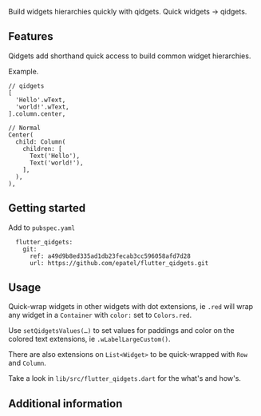
Build widgets hierarchies quickly with qidgets. Quick widgets → qidgets.

## Features

Qidgets add shorthand quick access to build common widget hierarchies.

Example.
```
// qidgets
[
  'Hello'.wText,
  'world!'.wText,
].column.center,

// Normal
Center(
  child: Column(
    children: [
      Text('Hello'),
      Text('world!'),
    ],
  ),
),
```

## Getting started

Add to `pubspec.yaml`

```
  flutter_qidgets:
    git:
      ref: a49d9b8ed335ad1db23fecab3cc596058afd7d28
      url: https://github.com/epatel/flutter_qidgets.git
```

## Usage

Quick-wrap widgets in other widgets with dot extensions, ie `.red` will wrap any widget in a `Container` with `color:` set to `Colors.red`.

Use `setQidgetsValues(…)` to set values for paddings and color on the colored text extensions, ie `.wLabelLargeCustom()`.

There are also extensions on `List<Widget>` to be quick-wrapped with `Row` and `Column`.

Take a look in `lib/src/flutter_qidgets.dart` for the what's and how's.

## Additional information

